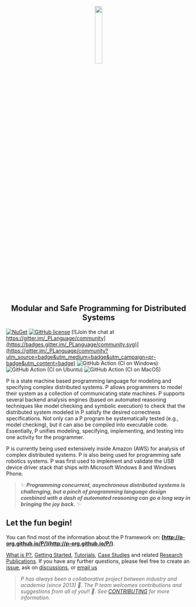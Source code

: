 <div align="center">
  <img src="Icon/icon.png" width="20%">
  <h2>Modular and Safe Programming for Distributed Systems</h2>
</div>

[![NuGet](https://img.shields.io/nuget/v/p.svg)](https://www.nuget.org/packages/P/)
[![GitHub license](https://img.shields.io/badge/license-MIT-blue.svg)](https://raw.githubusercontent.com/p-org/P/master/LICENSE.txt) [![Join the chat at https://gitter.im/_PLanguage/community](https://badges.gitter.im/_PLanguage/community.svg)](https://gitter.im/_PLanguage/community?utm_source=badge&utm_medium=badge&utm_campaign=pr-badge&utm_content=badge)
![GitHub Action (CI on Windows)](https://github.com/p-org/P/workflows/CI%20on%20Windows/badge.svg)
![GitHub Action (CI on Ubuntu)](https://github.com/p-org/P/workflows/CI%20on%20Ubuntu/badge.svg)
![GitHub Action (CI on MacOS)](https://github.com/p-org/P/workflows/CI%20on%20MacOS/badge.svg)

P is a state machine based programming language for modeling and specifying complex
distributed systems. P allows programmers to model their system as a collection of
communicating state machines. P supports several backend analysis engines
(based on automated reasoning techniques like model
checking and symbolic execution) to check that the distributed system modeled in P
satisfy the desired correctness specifications. Not only can a P program be systematically
tested (e.g., model checking), but it can also be compiled into executable code.
Essentially, P unifies modeling, specifying, implementing, and testing into one activity for the
programmer.

P is currently being used extensively inside Amazon (AWS) for analysis of
complex distributed systems. P is also being used for programming safe robotics systems. P
was first used to implement and validate the USB device driver stack that ships with
Microsoft Windows 8 and Windows Phone.

> :sparkles: **_Programming concurrent, asynchronous distributed systems is challenging, but a pinch of programming language design combined with a dash of automated reasoning can go a long way in bringing the joy back._** :sparkles:



## Let the fun begin!

You can find most of the information about the P framework on: **[http://p-org.github.io/P/](http://p-org.github.io/P/)**.

[What is P?](http://p-org.github.io/P/whatisP/), [Getting Started](http://p-org.github.io/P/getstarted/install/), [Tutorials](http://p-org.github.io/P/tutsoutline/), [Case Studies](http://p-org.github.io/P/casestudies/) and related [Research Publications](http://p-org.github.io/P/publications/).
If you have any further questions, please feel free to create an [issue](https://github.com/p-org/P/issues), ask on
[discussions](https://github.com/p-org/P/discussions), or [email us](mailto:ankushdesai@gmail.com)


> _P has always been a collaborative project between industry and academia (since 2013) :drum:. The P team welcomes contributions and suggestions from all of you!! :punch:. See [CONTRIBUTING](CONTRIBUTING.md) for more information._







